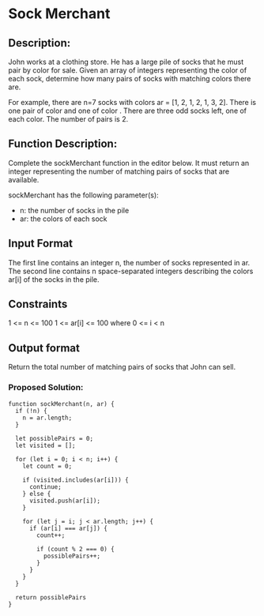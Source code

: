
# Sock Merchant

## Description:
John works at a clothing store. He has a large pile of socks that he must pair by color for sale. Given an array of integers representing the color of each sock, determine how many pairs of socks with matching colors there are.

For example, there are n=7 socks with colors ar = [1, 2, 1, 2, 1, 3, 2]. There is one pair of color  and one of color . There are three odd socks left, one of each color. The number of pairs is 2.

## Function Description:

Complete the sockMerchant function in the editor below. It must return an integer representing the number of matching pairs of socks that are available.

sockMerchant has the following parameter(s):

- n: the number of socks in the pile
- ar: the colors of each sock

## Input Format

The first line contains an integer n, the number of socks represented in ar.
The second line contains n space-separated integers describing the colors ar[i] of the socks in the pile.

## Constraints

1 <= n <= 100
1 <= ar[i] <= 100 where 0 <= i < n

## Output format

Return the total number of matching pairs of socks that John can sell.


### Proposed Solution:
```
function sockMerchant(n, ar) {
  if (!n) {
    n = ar.length;
  }

  let possiblePairs = 0;
  let visited = [];

  for (let i = 0; i < n; i++) {
    let count = 0;

    if (visited.includes(ar[i])) {
      continue;
    } else {
      visited.push(ar[i]);
    }

    for (let j = i; j < ar.length; j++) {
      if (ar[i] === ar[j]) {
        count++;

        if (count % 2 === 0) {
          possiblePairs++;
        }
      }
    }
  }

  return possiblePairs
}
```
